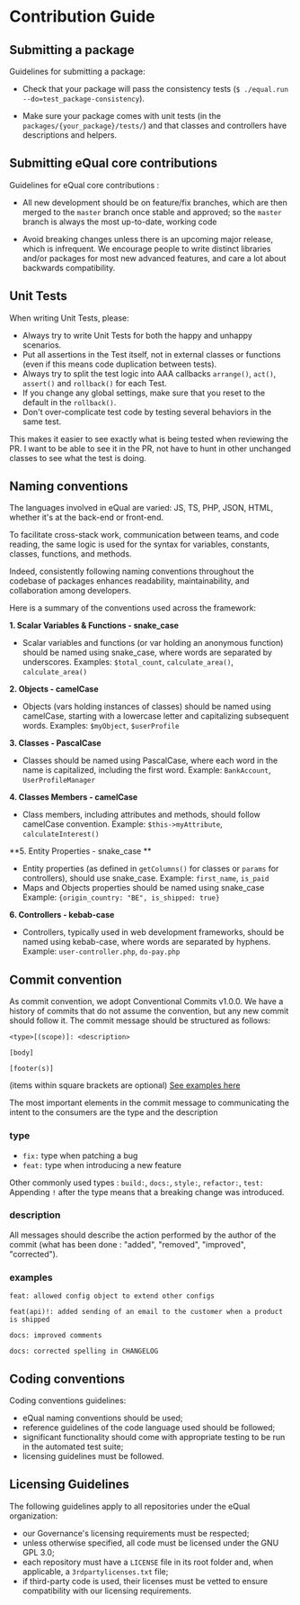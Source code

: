# Contribution Guide



## Submitting a package

Guidelines for submitting a package:

* Check that your package will pass the consistency tests (`$ ./equal.run --do=test_package-consistency`).

* Make sure your package comes with unit tests (in the `packages/{your_package}/tests/`) and that classes and controllers have descriptions and helpers.

    

## Submitting eQual core contributions

Guidelines for eQual core contributions : 

* All new development should be on feature/fix branches, which are then merged to the `master` branch once stable and approved; so the `master` branch is always the most up-to-date, working code

* Avoid breaking changes unless there is an upcoming major release, which is infrequent. We encourage people to write distinct libraries and/or packages for most new advanced features, and care a lot about backwards compatibility.

    


## Unit Tests

When writing Unit Tests, please:

* Always try to write Unit Tests for both the happy and unhappy scenarios.
* Put all assertions in the Test itself, not in external classes or functions (even if this means code duplication between tests).
* Always try to split the test logic into AAA callbacks `arrange()`, `act()`, `assert()` and `rollback()` for each Test.
* If you change any global settings, make sure that you reset to the default in the `rollback()`.
* Don't over-complicate test code by testing several behaviors in the same test.

This makes it easier to see exactly what is being tested when reviewing the PR. I want to be able to see it in the PR, not have to hunt in other unchanged classes to see what the test is doing.



## Naming conventions

The languages involved in eQual are varied: JS, TS, PHP, JSON, HTML, whether it's at the back-end or front-end. 

To facilitate cross-stack work, communication between teams, and code reading, the same logic is used for the syntax for variables, constants, classes, functions, and methods.

Indeed, consistently following naming conventions throughout the codebase of packages enhances readability, maintainability, and collaboration among developers.

Here is a summary of the conventions used across the framework:

**1. Scalar Variables & Functions - snake_case**

   - Scalar variables and functions (or var holding an anonymous function) should be named using snake_case, where words are separated by underscores.
     Examples: `$total_count`, `calculate_area()`, `calculate_area()`

**2. Objects - camelCase**

   - Objects (vars holding instances of classes) should be named using camelCase, starting with a lowercase letter and capitalizing subsequent words.
     Examples: `$myObject`, `$userProfile`

**3. Classes - PascalCase**

   - Classes should be named using PascalCase, where each word in the name is capitalized, including the first word.
     Example: `BankAccount`, `UserProfileManager`

**4. Classes Members - camelCase**

   - Class members, including attributes and methods, should follow camelCase convention.
     Example: `$this->myAttribute`, `calculateInterest()`

**5. Entity Properties - snake_case **

   - Entity properties (as defined in `getColumns()` for classes or `params` for controllers), should use snake_case.
     Example: `first_name`, `is_paid`
   - Maps and Objects properties should be named using snake_case
      Example: `{origin_country: "BE", is_shipped: true} `

**6. Controllers - kebab-case**

   - Controllers, typically used in web development frameworks, should be named using kebab-case, where words are separated by hyphens.
     Example: `user-controller.php`, `do-pay.php`



## Commit convention

As commit convention, we adopt Conventional Commits v1.0.0. We have a history of commits that do not assume the convention, but any new commit should follow it.
The commit message should be structured as follows:

```
<type>[(scope)]: <description>

[body]

[footer(s)]
```
(items within square brackets are optional)
[See examples here](https://www.conventionalcommits.org/en/v1.0.0/#examples)

The most important elements in the commit message to communicating the intent to the consumers are the type and the description

### type
* `fix:` type when patching a bug
* `feat:` type when introducing a new feature

Other commonly used types : `build:`, `docs:`, `style:`, `refactor:`, `test:`
Appending `!` after the type means that a breaking change was introduced.

### description
All messages should describe the action performed by the author of the commit (what has been done : "added", "removed", "improved", "corrected").

### examples
```
feat: allowed config object to extend other configs
```
```
feat(api)!: added sending of an email to the customer when a product is shipped
```
```
docs: improved comments
```
```
docs: corrected spelling in CHANGELOG
```



## Coding conventions


Coding conventions guidelines:

* eQual naming conventions should be used;
* reference guidelines of the code language used should be followed;
* significant functionality should come with appropriate testing to be run in the automated test suite;
* licensing guidelines must be followed.



## Licensing Guidelines

The following guidelines apply to all repositories under the eQual organization:

* our Governance's licensing requirements must be respected;
* unless otherwise specified, all code must be licensed under the GNU GPL 3.0;
* each repository must have a `LICENSE` file in its root folder and, when applicable, a `3rdpartylicenses.txt` file;
* if third-party code is used, their licenses must be vetted to ensure compatibility with our licensing requirements.